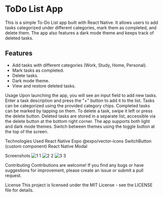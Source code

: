 # ToDo List App

This is a simple To-Do List app built with React Native. It allows users to add tasks categorized under different categories, mark them as completed, and delete them. The app also features a dark mode theme and keeps track of deleted tasks.

## Features

- Add tasks with different categories (Work, Study, Home, Personal).
- Mark tasks as completed.
- Delete tasks.
- Dark mode theme.
- View and restore deleted tasks.

Usage
Upon launching the app, you will see an input field to add new tasks. Enter a task description and press the "+" button to add it to the list.
Tasks can be categorized using the provided category chips.
Completed tasks can be marked by tapping on them.
To delete a task, swipe it left or press the delete button.
Deleted tasks are stored in a separate list, accessible via the delete button at the bottom right corner.
The app supports both light and dark mode themes. Switch between themes using the toggle button at the top of the screen.

Technologies Used
React Native
Expo
@expo/vector-icons
SwitchButton (custom component)
React Native Modal

Screenshots
![1 1](https://github.com/enkdeveloper/ToDoList/assets/119349974/5a65811b-eb39-4a18-9b2e-6b99559e04c8)
![2 2](https://github.com/enkdeveloper/ToDoList/assets/119349974/770098df-cb8e-4cd9-bc7e-ee2a49a16e7b)
![3 3](https://github.com/enkdeveloper/ToDoList/assets/119349974/d68a0b40-2d9f-4065-a7db-55b673fbf4e7)

Contributing
Contributions are welcome! If you find any bugs or have suggestions for improvement, please create an issue or submit a pull request.

License
This project is licensed under the MIT License - see the LICENSE file for details.
